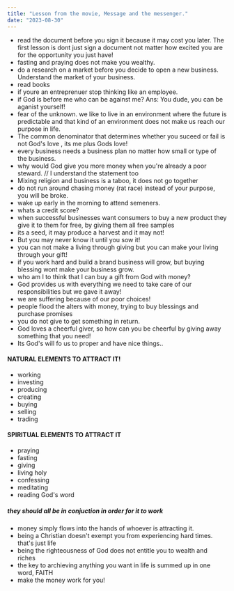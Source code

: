 ```yaml
---
title: "Lesson from the movie, Message and the messenger."
date: "2023-08-30"
---
```


- read the document before you sign it because it may cost you later. The first lesson is dont just sign a document not matter how excited you are for the opportunity you just have!
- fasting and praying does not make you wealthy.
- do a research on a market before you decide to open a new business. Understand the market of your business.
- read books
- if youre an entreprenuer stop thinking like an employee.
- if God is before me who can be against me? Ans: You dude, you can be aganist yourself!
- fear of the unknown. we like to live in an environment where the future is predictable and that kind of an environment does not make us reach our purpose in life.
- The common denominator that determines whether you suceed or fail is not God's love , its me plus Gods love!
- every business needs a business plan no matter how small or type of the business.
- why would God give you more money when you're already a poor steward. // I understand the statement too
- Mixing religion and business is a taboo, it does not go together
- do not run around chasing money (rat race) instead of your purpose, you will be broke.
- wake up early in the morning to attend semeners.
- whats a credit score?
- when successful businesses want consumers to buy a new product they give it to them for free, by giving them all free samples
- its a seed, it may produce a harvest and it may not!
- But you may never know it until you sow it!
- you can not make a living through giving but you can make your living through your gift!
- if you work hard and build a brand business will grow, but buying blessing wont make your business grow.
- who am I to think that I can buy a gift from God with money?
- God provides us with everything we need to take care of our responsibilities but we gave it away!
- we are suffering because of our poor choices!
- people flood the alters with money, trying to buy blessings and purchase promises
- you do not give to get something in return.
- God loves a cheerful giver, so how can you be cheerful by giving away something that you need!
- Its God's will fo us to proper and have nice things..

#### NATURAL ELEMENTS TO ATTRACT IT!

- working
- investing
- producing
- creating
- buying
- selling
- trading

#### SPIRITUAL ELEMENTS TO ATTRACT IT

- praying
- fasting
- giving
- living holy
- confessing
- meditating
- reading God's word

##### they should all be in conjuction in order for it to work

- money simply flows into the hands of whoever is attracting it.
- being a Christian doesn't exempt you from experiencing hard times. that's just life
- being the righteousness of God does not entitle you to wealth and riches
- the key to archieving anything you want in life is summed up in one word, FAITH
- make the money work for you!
